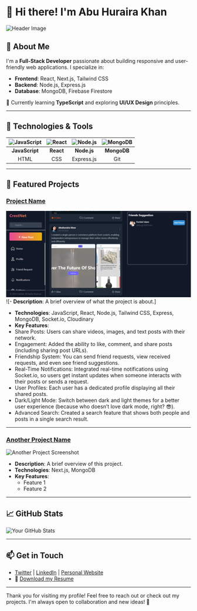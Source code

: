 # 👋 Hi there! I'm Abu Huraira Khan

![Header Image](https://via.placeholder.com/800x200?text=Welcome+to+My+GitHub+Profile) <!-- Replace with a personal image or header -->

## 🚀 About Me
I'm a **Full-Stack Developer** passionate about building responsive and user-friendly web applications. I specialize in:
- **Frontend**: React, Next.js, Tailwind CSS
- **Backend**: Node.js, Express.js
- **Database**: MongoDB, Firebase Firestore

🌱 Currently learning **TypeScript** and exploring **UI/UX Design** principles.

---

## 🔧 Technologies & Tools
| ![JavaScript](https://via.placeholder.com/30?text=JS) | ![React](https://via.placeholder.com/30?text=React) | ![Node.js](https://via.placeholder.com/30?text=Node.js) | ![MongoDB](https://via.placeholder.com/30?text=MongoDB) |
|:---:|:---:|:---:|:---:|
| **JavaScript** | **React** | **Node.js** | **MongoDB** |
| HTML | CSS | Express.js | Git |

---

## 🌟 Featured Projects
### [Project Name](link-to-your-project)
![Project Screenshot](./Screenshot%202024-10-07%20154841.png) <!-- Replace with a project image -->
![- **Description**: A brief overview of what the project is about.]
- **Technologies**: JavaScript, React, Node.js, Tailwind CSS, Express, MongoDB, Socket.io, Cloudinary
- **Key Features**:
- Share Posts: Users can share videos, images, and text posts with their network.
- Engagement: Added the ability to like, comment, and share posts (including sharing post URLs).
- Friendship System: You can send friend requests, view received requests, and even see friend suggestions.
- Real-Time Notifications: Integrated real-time notifications using Socket.io, so users get instant updates when someone interacts with their posts or sends a request.
- User Profiles: Each user has a dedicated profile displaying all their shared posts.
- Dark/Light Mode: Switch between dark and light themes for a better user experience (because who doesn’t love dark mode, right? 😎).
- Advanced Search: Created a search feature that shows both people and posts in a single search result.

---

### [Another Project Name](link-to-another-project)
![Another Project Screenshot](https://via.placeholder.com/400x200?text=Project+Image) <!-- Replace with a project image -->
- **Description**: A brief overview of this project.
- **Technologies**: Next.js, MongoDB
- **Key Features**:
  - Feature 1
  - Feature 2

---

## 📈 GitHub Stats
![Your GitHub Stats](https://github-readme-stats.vercel.app/api?username=Abuhuraira-Khan&show_icons=true&theme=radical)

---

## 📫 Get in Touch
- [Twitter](your-twitter-url) | [LinkedIn](your-linkedin-url) | [Personal Website](your-website-url)
- 📄 [Download my Resume](link-to-your-resume)

---

Thank you for visiting my profile! Feel free to reach out or check out my projects. I'm always open to collaboration and new ideas! 🚀
